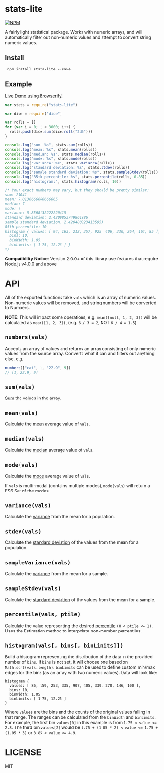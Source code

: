 stats-lite
=====

[![NPM](https://nodei.co/npm/stats-lite.png)](https://nodei.co/npm/stats-lite/)

A fairly light statistical package. Works with numeric arrays, and will automatically filter out non-numeric values and attempt to convert string numeric values.

## Install

```
 npm install stats-lite --save
```

Example
---

[Live Demo using Browserify!](http://requirebin.com/embed?gist=brycebaril/9591291)

```javascript
var stats = require("stats-lite")

var dice = require("dice")

var rolls = []
for (var i = 0; i < 3000; i++) {
  rolls.push(dice.sum(dice.roll("2d6")))
}

console.log("sum: %s", stats.sum(rolls))
console.log("mean: %s", stats.mean(rolls))
console.log("median: %s", stats.median(rolls))
console.log("mode: %s", stats.mode(rolls))
console.log("variance: %s", stats.variance(rolls))
console.log("standard deviation: %s", stats.stdev(rolls))
console.log("sample standard deviation: %s", stats.sampleStdev(rolls))
console.log("85th percentile: %s", stats.percentile(rolls, 0.85))
console.log("histogram:", stats.histogram(rolls, 10))

/* Your exact numbers may vary, but they should be pretty similar:
sum: 21041
mean: 7.0136666666666665
median: 7
mode: 7
variance: 5.8568132222220415
standard deviation: 2.4200853749861886
sample standard deviation: 2.4204888234135953
85th percentile: 10
histogram { values: [ 94, 163, 212, 357, 925, 406, 330, 264, 164, 85 ],
  bins: 10,
  binWidth: 1.05,
  binLimits: [ 1.75, 12.25 ] }
*/

```

**Compatibility Notice**: Version 2.0.0+ of this library use features that require Node.js v4.0.0 and above

API
===

All of the exported functions take `vals` which is an array of numeric values. Non-numeric values will be removed, and string numbers will be converted to Numbers.

**NOTE**: This will impact some operations, e.g. `mean([null, 1, 2, 3])` will be calculated as `mean([1, 2, 3])`, (e.g. `6 / 3 = 2`, NOT `6 / 4 = 1.5`)

`numbers(vals)`
---

Accepts an array of values and returns an array consisting of only numeric values from the source array. Converts what it can and filters out anything else. e.g.

```js
numbers(["cat", 1, "22.9", 9])
// [1, 22.9, 9]
```

`sum(vals)`
---

[Sum](http://en.wikipedia.org/wiki/Summation) the values in the array.

`mean(vals)`
---

Calculate the [mean](http://en.wikipedia.org/wiki/Mean) average value of `vals`.

`median(vals)`
---

Calculate the [median](http://en.wikipedia.org/wiki/Median) average value of `vals`.

`mode(vals)`
---

Calculate the [mode](http://en.wikipedia.org/wiki/Mode_statistics) average value of `vals`.

If `vals` is multi-modal (contains multiple modes), `mode(vals)` will return a ES6 Set of the modes.

`variance(vals)`
---

Calculate the [variance](http://en.wikipedia.org/wiki/Variance) from the mean for a population.

`stdev(vals)`
---

Calculate the [standard deviation](http://en.wikipedia.org/wiki/Standard_deviation) of the values from the mean for a population.

`sampleVariance(vals)`
---

Calculate the [variance](http://en.wikipedia.org/wiki/Variance) from the mean for a sample.

`sampleStdev(vals)`
---

Calculate the [standard deviation](http://en.wikipedia.org/wiki/Standard_deviation) of the values from the mean for a sample.


`percentile(vals, ptile)`
---

Calculate the value representing the desired [percentile](http://en.wikipedia.org/wiki/Percentile) `(0 < ptile <= 1)`. Uses the Estimation method to interpolate non-member percentiles.

`histogram(vals[, bins[, binLimits]])`
---

Build a histogram representing the distribution of the data in the provided number of `bins`. If `bins` is not set, it will choose one based on `Math.sqrt(vals.length)`. `binLimits` can be used to define custom min/max edges for the bins (as an array with two numeric values). Data will look like:
```
histogram {
  values: [ 86, 159, 253, 335, 907, 405, 339, 270, 146, 100 ],
  bins: 10,
  binWidth: 1.05,
  binLimits: [ 1.75, 12.25 ]
}
```
Where `values` are the bins and the counts of the original values falling in that range. The ranges can be calculated from the `binWidth` and `binLimits`. For example, the first bin `values[0]` in this example is from `1.75 < value <= 2.8`. The third bin `values[2]` would be `1.75 + (1.05 * 2) < value <= 1.75 + (1.05 * 3)` or `3.85 < value <= 4.9`.

LICENSE
=======

MIT
